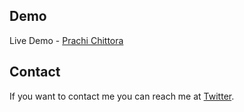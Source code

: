 ## Demo

Live Demo - [Prachi Chittora](https://prachiii.vercel.app/)

## Contact

If you want to contact me you can reach me at [Twitter](https://twitter.com/prachi_chittora).

